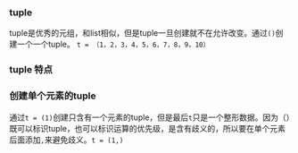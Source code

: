 ### tuple

tuple是优秀的元组，和list相似，但是tuple一旦创建就不在允许改变。通过`()`创建一个一个tuple。
`t = （1，2，3，4，5，6，7，8，9，10）`
### tuple 特点

### 创建单个元素的tuple

通过`t = (1)`创建只含有一个元素的tuple，但是最后`t`只是一个整形数据。因为（）既可以标识tuple，也可以标识运算的优先级，是含有歧义的，所以要在单个元素后面添加`,`来避免歧义。`t = (1,)`

